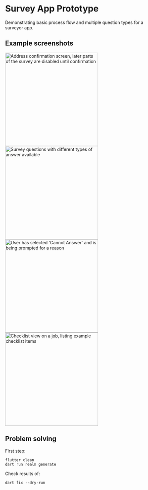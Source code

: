 # Survey App Prototype
Demonstrating basic process flow and multiple question types for a surveyor app.

## Example screenshots
<img src="https://github.com/user-attachments/assets/b6233ff5-9e50-4ade-92d3-2f2ed4864198" width="300" alt="Address confirmation screen, later parts of the survey are disabled until confirmation">
<img src="https://github.com/user-attachments/assets/3acba414-fa63-4ae4-ace7-07850fbb35b1" width="300" alt="Survey questions with different types of answer available">
<img src="https://github.com/user-attachments/assets/2137893e-844c-4dde-966b-391104fe5c66" width="300" alt="User has selected 'Cannot Answer' and is being prompted for a reason">
<img src="https://github.com/user-attachments/assets/7b479c54-7d00-4949-9818-d354b15a5d98" width="300" alt="Checklist view on a job, listing example checklist items">

## Problem solving
First step:
```
flutter clean
dart run realm generate
```

Check results of:
```
dart fix --dry-run
```
